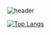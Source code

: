 ![header](https://capsule-render.vercel.app/api?type=cylinder&color=auto&customColorList=0,2,2&height=300&section=header&text=capsule%20render&fontSize=90)




[![Top Langs](https://github-readme-stats.vercel.app/api/top-langs/?username=anuraghazra&layout=compact)](https://github.com/anuraghazra/github-readme-stats)
